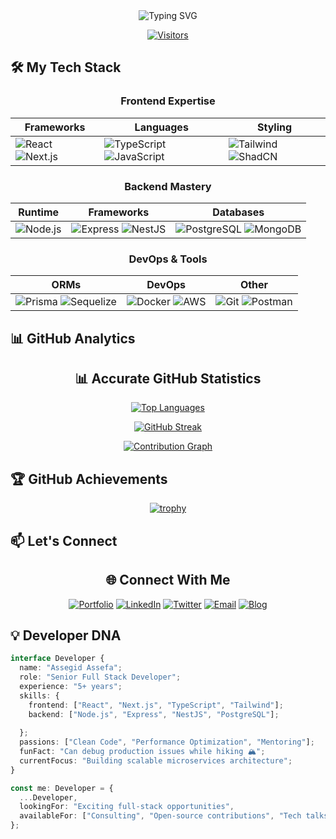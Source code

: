 <div align="center">
  <img src="https://readme-typing-svg.demolab.com?font=Fira+Code&weight=600&size=28&duration=3000&pause=1000&color=58A6FF&center=true&vCenter=true&width=500&lines=Hi+there%2C+I'm+Assegid+Assefa;Senior+Full+Stack+Developer;5%2B+years+of+experience;Open+Source+Contributor" alt="Typing SVG" />
</div>

<div align="center">
  
[![Visitors](https://komarev.com/ghpvc/?username=assegidasefa&label=Profile%20Views&color=0e75b6&style=flat)](https://github.com/assegidasefa)


</div>

## 🛠️ My Tech Stack

<div align="center">

### **Frontend Expertise**
  
| Frameworks | Languages | Styling |
|------------|-----------|---------|
| ![React](https://img.shields.io/badge/-React-61DAFB?style=for-the-badge&logo=react&logoColor=black) ![Next.js](https://img.shields.io/badge/-Next.js-000000?style=for-the-badge&logo=next.js&logoColor=white) | ![TypeScript](https://img.shields.io/badge/-TypeScript-3178C6?style=for-the-badge&logo=typescript&logoColor=white) ![JavaScript](https://img.shields.io/badge/-JavaScript-F7DF1E?style=for-the-badge&logo=javascript&logoColor=black) | ![Tailwind](https://img.shields.io/badge/-Tailwind-38B2AC?style=for-the-badge&logo=tailwind-css&logoColor=white) ![ShadCN](https://img.shields.io/badge/-ShadCN_UI-000000?style=for-the-badge) |

### **Backend Mastery**
  
| Runtime | Frameworks | Databases |
|---------|------------|-----------|
| ![Node.js](https://img.shields.io/badge/-Node.js-339933?style=for-the-badge&logo=node.js&logoColor=white) | ![Express](https://img.shields.io/badge/-Express.js-000000?style=for-the-badge&logo=express&logoColor=white) ![NestJS](https://img.shields.io/badge/-NestJS-E0234E?style=for-the-badge&logo=nestjs&logoColor=white) | ![PostgreSQL](https://img.shields.io/badge/-PostgreSQL-4169E1?style=for-the-badge&logo=postgresql&logoColor=white) ![MongoDB](https://img.shields.io/badge/-MongoDB-47A248?style=for-the-badge&logo=mongodb&logoColor=white) |

### **DevOps & Tools**
  
| ORMs | DevOps | Other |
|------|--------|-------|
| ![Prisma](https://img.shields.io/badge/-Prisma-2D3748?style=for-the-badge&logo=prisma&logoColor=white) ![Sequelize](https://img.shields.io/badge/-Sequelize-52B0E7?style=for-the-badge&logo=sequelize&logoColor=white) | ![Docker](https://img.shields.io/badge/-Docker-2496ED?style=for-the-badge&logo=docker&logoColor=white) ![AWS](https://img.shields.io/badge/-AWS-232F3E?style=for-the-badge&logo=amazon-aws&logoColor=white) | ![Git](https://img.shields.io/badge/-Git-F05032?style=for-the-badge&logo=git&logoColor=white) ![Postman](https://img.shields.io/badge/-Postman-FF6C37?style=for-the-badge&logo=postman&logoColor=white) |

</div>

## 📊 GitHub Analytics

<div align="center">

## 📊 Accurate GitHub Statistics



[![Top Languages](https://github-readme-stats.vercel.app/api/top-langs/?username=assegidasefa&layout=compact&theme=github_dark&hide_border=true&langs_count=8&count_private=true)](https://github.com/assegidasefa)

[![GitHub Streak](https://streak-stats.demolab.com?user=assegidasefa&theme=github-dark&hide_border=true&date_format=M%20j%5B%2C%20Y%5D&mode=weekly)](https://git.io/streak-stats)

[![Contribution Graph](https://github-readme-activity-graph.vercel.app/graph?username=assegidasefa&theme=github-dark&hide_border=true&area=true&custom_title=Contribution%20Timeline)](https://github.com/assegidasefa)

</div>

## 🏆 GitHub Achievements

<div align="center">

[![trophy](https://github-profile-trophy.vercel.app/?username=assegidasefa&theme=github&no-frame=true&no-bg=true&row=1&column=8&margin-w=7&margin-h=7)](https://github.com/ryo-ma/github-profile-trophy)

</div>



## 📫 Let's Connect

<div align="center">

## 🌐 Connect With Me

[![Portfolio](https://img.shields.io/badge/-Portfolio-FF7139?style=for-the-badge&logo=firefox&logoColor=white)](https://portfolio-2025-two-gamma.vercel.app/)
[![LinkedIn](https://img.shields.io/badge/-LinkedIn-0077B5?style=for-the-badge&logo=linkedin&logoColor=white)](https://www.linkedin.com/in/assegid-assefa/)
[![Twitter](https://img.shields.io/badge/-Twitter-1DA1F2?style=for-the-badge&logo=twitter&logoColor=white)](https://twitter.com/assegidassefa7)
[![Email](https://img.shields.io/badge/-Email-D14836?style=for-the-badge&logo=gmail&logoColor=white)](mailto:assegidassefa7@gmail.com)
[![Blog](https://img.shields.io/badge/-Tech_Blog-FF5722?style=for-the-badge&logo=medium&logoColor=white)](https://portfolio-2025-two-gamma.vercel.app/blog/)

</div>

## 💡 Developer DNA

```typescript
interface Developer {
  name: "Assegid Assefa";
  role: "Senior Full Stack Developer";
  experience: "5+ years";
  skills: {
    frontend: ["React", "Next.js", "TypeScript", "Tailwind"];
    backend: ["Node.js", "Express", "NestJS", "PostgreSQL"];
   
  };
  passions: ["Clean Code", "Performance Optimization", "Mentoring"];
  funFact: "Can debug production issues while hiking 🏔️";
  currentFocus: "Building scalable microservices architecture";
}

const me: Developer = {
  ...Developer,
  lookingFor: "Exciting full-stack opportunities",
  availableFor: ["Consulting", "Open-source contributions", "Tech talks"]
};
